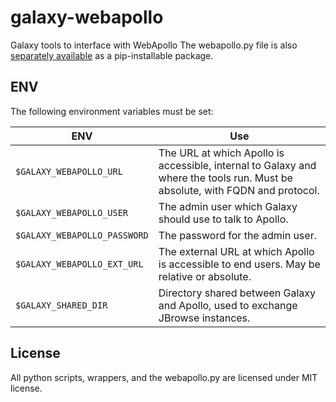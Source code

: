 # galaxy-webapollo

Galaxy tools to interface with WebApollo
The webapollo.py file is also [separately available](https://github.com/erasche/python-apollo) as a pip-installable package.

## ENV

The following environment variables must be set:


ENV                           | Use
---                           | ---
 `$GALAXY_WEBAPOLLO_URL`      | The URL at which Apollo is accessible, internal to Galaxy and where the tools run. Must be absolute, with FQDN and protocol.
 `$GALAXY_WEBAPOLLO_USER`     | The admin user which Galaxy should use to talk to Apollo.
 `$GALAXY_WEBAPOLLO_PASSWORD` | The password for the admin user.
 `$GALAXY_WEBAPOLLO_EXT_URL`  | The external URL at which Apollo is accessible to end users. May be relative or absolute.
 `$GALAXY_SHARED_DIR`         | Directory shared between Galaxy and Apollo, used to exchange JBrowse instances.

## License

All python scripts, wrappers, and the webapollo.py are licensed under MIT license.

